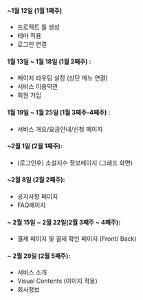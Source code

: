 #### ~1월 12일 (1월 1째주)
- 프로젝트 틀 생성
- 테마 적용
- 로그인 연결

#### 1월 13일 ~ 1월 18일 (1월 2째주) :
- 페이지 라우팅 설정 (상단 메뉴 연결) 
- 서비스 이용약관 
- 회원 가입

#### 1월 19일 ~ 1월 25일 (1월 3째주-4째주) :
- 서비스 개요/요금안내/신청 페이지

#### ~2월 1일 (2월 1째주):
- (로그인후) 소설지수 정보페이지 (그래프 화면)

#### ~2월 8일 (2월 2째주):
- 공지사항 페이지
- FAQ페이지

#### ~ 2월 15일 ~ 2월 22일(2월 3째주 ~ 4째주):
- 결제 페이지 및 결제 확인 페이지 (Front/ Back)

#### ~ 2월 29일 (2월 5째주):
- 서비스 소개 
- Visual Contents (이미지 적용)
- 회사정보
